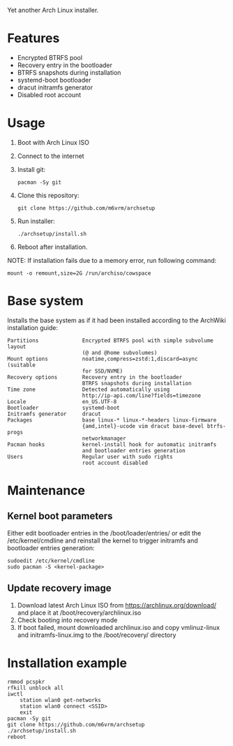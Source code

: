 Yet another Arch Linux installer.

Features
========

*   Encrypted BTRFS pool
*   Recovery entry in the bootloader
*   BTRFS snapshots during installation
*   systemd-boot bootloader
*   dracut initramfs generator
*   Disabled root account

Usage
=====

1.  Boot with Arch Linux ISO
2.  Connect to the internet
3.  Install git:

        pacman -Sy git

4.  Clone this repository:

        git clone https://github.com/m6vrm/archsetup

5.  Run installer:

        ./archsetup/install.sh

6.  Reboot after installation.

NOTE: If installation fails due to a memory error, run following command:

    mount -o remount,size=2G /run/archiso/cowspace

Base system
===========

Installs the base system as if it had been installed according to the ArchWiki
installation guide:

    Partitions              Encrypted BTRFS pool with simple subvolume layout
                            (@ and @home subvolumes)
    Mount options           noatime,compress=zstd:1,discard=async (suitable
                            for SSD/NVME)
    Recovery options        Recovery entry in the bootloader
                            BTRFS snapshots during installation
    Time zone               Detected automatically using
                            http://ip-api.com/line?fields=timezone
    Locale                  en_US.UTF-8
    Bootloader              systemd-boot
    Initramfs generator     dracut
    Packages                base linux-* linux-*-headers linux-firmware
                            {amd,intel}-ucode vim dracut base-devel btrfs-progs
                            networkmanager
    Pacman hooks            kernel-install hook for automatic initramfs
                            and bootloader entries generation
    Users                   Regular user with sudo rights
                            root account disabled

Maintenance
===========

Kernel boot parameters
----------------------

Either edit bootloader entries in the /boot/loader/entries/ or edit
the /etc/kernel/cmdline and reinstall the kernel to trigger initramfs
and bootloader entries generation:

    sudoedit /etc/kernel/cmdline
    sudo pacman -S <kernel-package>

Update recovery image
---------------------

1.  Download latest Arch Linux ISO from https://archlinux.org/download/
    and place it at /boot/recovery/archlinux.iso
2.  Check booting into recovery mode
3.  If boot failed, mount downloaded archlinux.iso and copy vmlinuz-linux
    and initramfs-linux.img to the /boot/recovery/ directory

Installation example
====================

    rmmod pcspkr
    rfkill unblock all
    iwctl
        station wlan0 get-networks
        station wlan0 connect <SSID>
        exit
    pacman -Sy git
    git clone https://github.com/m6vrm/archsetup
    ./archsetup/install.sh
    reboot
